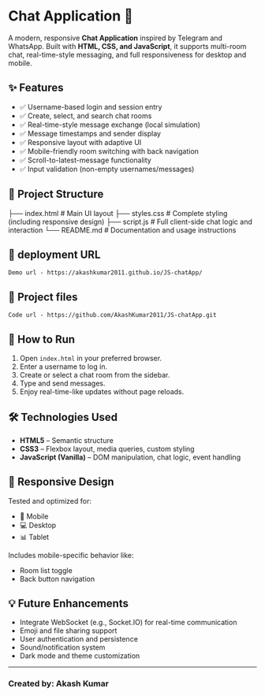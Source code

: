# Chat Application 💬

A modern, responsive **Chat Application** inspired by Telegram and WhatsApp. Built with **HTML, CSS, and JavaScript**, it supports multi-room chat, real-time-style messaging, and full responsiveness for desktop and mobile.

## ✨ Features

- ✅ Username-based login and session entry
- ✅ Create, select, and search chat rooms
- ✅ Real-time-style message exchange (local simulation)
- ✅ Message timestamps and sender display
- ✅ Responsive layout with adaptive UI
- ✅ Mobile-friendly room switching with back navigation
- ✅ Scroll-to-latest-message functionality
- ✅ Input validation (non-empty usernames/messages)

## 📁 Project Structure

├── index.html # Main UI layout
├── styles.css # Complete styling (including responsive design)
├── script.js # Full client-side chat logic and interaction
└── README.md # Documentation and usage instructions

## 🚀 deployment URL
    Demo url - https://akashkumar2011.github.io/JS-chatApp/

## 📁 Project files
    Code url - https://github.com/AkashKumar2011/JS-chatApp.git

## 🚀 How to Run

1. Open `index.html` in your preferred browser.
2. Enter a username to log in.
3. Create or select a chat room from the sidebar.
4. Type and send messages.
5. Enjoy real-time-like updates without page reloads.

## 🛠 Technologies Used

- **HTML5** – Semantic structure
- **CSS3** – Flexbox layout, media queries, custom styling
- **JavaScript (Vanilla)** – DOM manipulation, chat logic, event handling

## 📱 Responsive Design

Tested and optimized for:
- 📱 Mobile
- 💻 Desktop
- 📊 Tablet

Includes mobile-specific behavior like:
- Room list toggle
- Back button navigation

## 💡 Future Enhancements

- Integrate WebSocket (e.g., Socket.IO) for real-time communication
- Emoji and file sharing support
- User authentication and persistence
- Sound/notification system
- Dark mode and theme customization

---

### Created by: Akash Kumar
